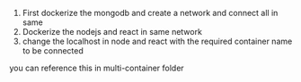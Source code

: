 1. First dockerize the mongodb and create a network and connect all in same
2. Dockerize the nodejs and react in same network
3. change the localhost in node and react with the required container name to be connected

you can reference this in multi-container folder

